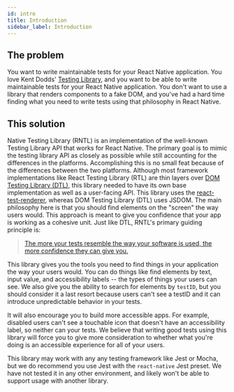 ```yaml
---
id: intro
title: Introduction
sidebar_label: Introduction
---
```


## The problem

You want to write maintainable tests for your React Native application. You love Kent Dodds'
[Testing Library](https://testing-library.com), and you want to be able to write maintainable tests
for your React Native application. You don't want to use a library that renders components to a fake
DOM, and you've had a hard time finding what you need to write tests using that philosophy in React
Native.

## This solution

Native Testing Library (RNTL) is an implementation of the well-known Testing Library API that works
for React Native. The primary goal is to mimic the testing library API as closely as possible while
still accounting for the differences in the platforms. Accomplishing this is no small feat because
of the differences between the two platforms. Although most framework implementations like React
Testing Library (RTL) are thin layers over [DOM Testing Library (DTL)](https://testing-library.com),
this library needed to have its own base implementation as well as a user-facing API. This library
uses the [react-test-renderer](https://reactjs.org/docs/test-renderer.html), whereas DOM Testing
Library (DTL) uses JSDOM. The main philosophy here is that you should find elements on the "screen"
the way users would. This approach is meant to give you confidence that your app is working as a
cohesive unit. Just like DTL, RNTL's primary guiding principle is:

> [The more your tests resemble the way your software is used, the more confidence they can give you.](guiding-principles.md)

This library gives you the tools you need to find things in your application the way your users
would. You can do things like find elements by text, input value, and accessibility labels -- the
types of things your users can see. We also give you the ability to search for elements by `testID`,
but you should consider it a last resort because users can't see a testID and it can introduce
unpredictable behavior in your tests.

It will also encourage you to build more accessible apps. For example, disabled users can't see a
touchable icon that doesn't have an accessibility label, so neither can your tests. We believe that
writing good tests using this library will force you to give more consideration to whether what
you're doing is an accessible experience for all of your users.

This library may work with any any testing framework like Jest or Mocha, but we do recommend you use
Jest with the `react-native` Jest preset. We have not tested it in any other environment, and likely
won't be able to support usage with another library.
